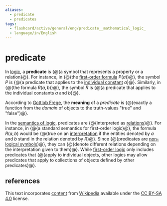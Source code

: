 ```yaml
---
aliases:
  - predicate
  - predicates
tags:
  - flashcard/active/general/eng/predicate__mathematical_logic_
  - language/in/English
---
```


# predicate

In [logic](mathematical%20logic.md), a __predicate__ is {@{a symbol that represents a property or a relation}@}. For instance, in {@{the [first-order formula](first-order%20logic.md) $P(a)$}@}, the symbol $P$ is {@{a predicate that applies to the [individual constant](non-logical%20symbol.md) $a$}@}. Similarly, in {@{the formula $R(a,b)$}@}, the symbol $R$ is {@{a predicate that applies to the individual constants $a$ and $b$}@}. <!--SR:!2025-04-08,157,310!2025-06-05,201,310!2025-04-21,166,310!2025-05-18,188,310!2025-05-31,197,310-->

According to [Gottlob Frege](Gottlob%20Frege.md), the __meaning__ of a _predicate_ is {@{exactly a function from the _domain_ of objects to the truth-values "true" and "false"}@}. <!--SR:!2025-05-10,181,310-->

In the [semantics of logic](semantics%20of%20logic.md), predicates are {@{interpreted as [relations](relation%20(mathematics).md)}@}. For instance, in {@{a standard semantics for first-order logic}@}, the formula $R(a,b)$ would be {@{true on an [interpretation](interpretation%20(logic).md) if the entities denoted by $a$ and $b$ stand in the relation denoted by $R$}@}. Since {@{predicates are [non-logical symbols](non-logical%20symbol.md)}@}, they can {@{denote different relations depending on the interpretation given to them}@}. While [first-order logic](first-order%20logic.md) only includes predicates that {@{apply to individual objects, other logics may allow predicates that apply to collections of objects defined by other predicates}@}. <!--SR:!2025-07-21,200,270!2025-02-22,117,290!2025-03-10,135,310!2025-07-06,228,330!2025-04-27,172,310!2025-01-17,94,290-->

## references

This text incorporates [content](https://en.wikipedia.org/wiki/predicate_(mathematical_logic)) from [Wikipedia](Wikipedia.md) available under the [CC BY-SA 4.0](https://creativecommons.org/licenses/by-sa/4.0/) license.
